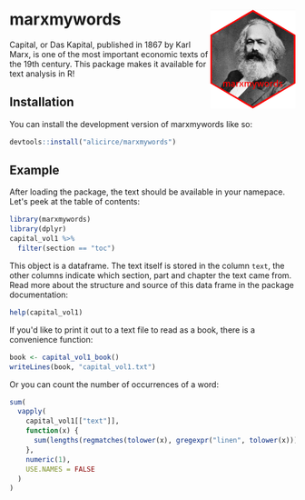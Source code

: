
# marxmywords <img src="man/figures/marxsticker_small.png" align="right"/>

Capital, or Das Kapital, published in 1867 by Karl Marx, is one of the most 
important economic texts of the 19th century. This package makes it 
available for text analysis in R!

## Installation

You can install the development version of marxmywords like so:

``` r
devtools::install("alicirce/marxmywords")
```

## Example

After loading the package, the text should be available in your namepace. Let's
peek at the table of contents:

``` r
library(marxmywords)
library(dplyr)
capital_vol1 %>%
  filter(section == "toc")
```

This object is a dataframe. The text itself is stored in the column `text`,
the other columns indicate which section, part and chapter the text came from. 
Read more about the structure and source of this data frame in the package 
documentation:

```r
help(capital_vol1)
```

If you'd like to print it out to a text file to read as a book, there is a
convenience function:
``` r
book <- capital_vol1_book()
writeLines(book, "capital_vol1.txt")
```

Or you can count the number of occurrences of a word:

``` r
sum(
  vapply(
    capital_vol1[["text"]],
    function(x) {
      sum(lengths(regmatches(tolower(x), gregexpr("linen", tolower(x)))))
    },
    numeric(1),
    USE.NAMES = FALSE
  )
)
```
